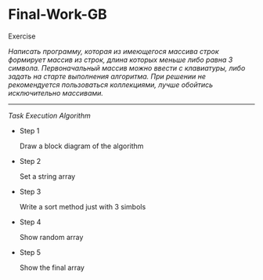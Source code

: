 # Final-Work-GB

Exercise 

*Написать программу, которая из имеющегося массива строк формирует массив из строк, длина которых меньше либо равна 3 символа. Первоначальный массив можно ввести с клавиатуры, либо задать на старте выполнения алгоритма. При решении не рекомендуется пользоваться коллекциями, лучше обойтись исключительно массивами.*
***



_Task Execution Algorithm_ 

+ Step 1

    Draw a block diagram of the algorithm 

+ Step 2

    Set a string array

+ Step 3

    Write a sort method just with 3 simbols

+ Step 4

    Show random array

+ Step 5

    Show the final array







